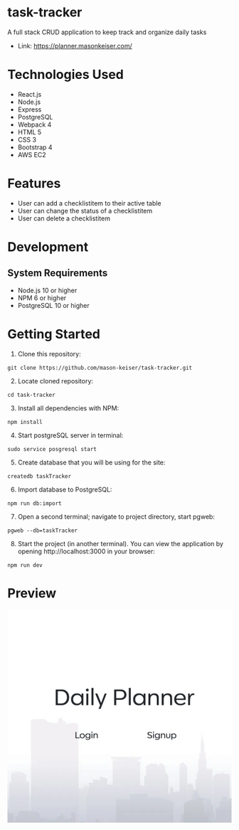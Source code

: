 # task-tracker
A full stack CRUD application to keep track and organize daily tasks

* Link: https://planner.masonkeiser.com/
# Technologies Used
* React.js
* Node.js
* Express
* PostgreSQL
* Webpack 4
* HTML 5
* CSS 3
* Bootstrap 4
* AWS EC2
# Features
* User can add a checklistitem to their active table
* User can change the status of a checklistitem
* User can delete a checklistitem
# Development
## System Requirements
* Node.js 10 or higher
* NPM 6 or higher
* PostgreSQL 10 or higher
# Getting Started
1. Clone this repository:
```
git clone https://github.com/mason-keiser/task-tracker.git
```
2. Locate cloned repository: 
```
cd task-tracker
```
3. Install all dependencies with NPM:
```
npm install
```
4. Start postgreSQL server in terminal:
```
sudo service posgresql start
``` 
5. Create database that you will be using for the site:
```
createdb taskTracker
```
6. Import database to PostgreSQL:
```
npm run db:import
```
7. Open a second terminal; navigate to project directory, start pgweb:
```
pgweb --db=taskTracker
```
8. Start the project (in another terminal). You can view the application by opening http://localhost:3000 in your browser:
```
npm run dev
```
# Preview
![](server/public/images/screen.png)
